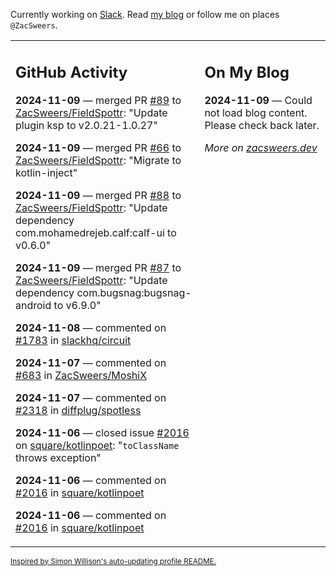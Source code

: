 Currently working on [Slack](https://slack.com/). Read [my blog](https://zacsweers.dev/) or follow me on places `@ZacSweers`.

<table><tr><td valign="top" width="60%">

## GitHub Activity
<!-- githubActivity starts -->
**2024-11-09** — merged PR [#89](https://github.com/ZacSweers/FieldSpottr/pull/89) to [ZacSweers/FieldSpottr](https://github.com/ZacSweers/FieldSpottr): "Update plugin ksp to v2.0.21-1.0.27"

**2024-11-09** — merged PR [#66](https://github.com/ZacSweers/FieldSpottr/pull/66) to [ZacSweers/FieldSpottr](https://github.com/ZacSweers/FieldSpottr): "Migrate to kotlin-inject"

**2024-11-09** — merged PR [#88](https://github.com/ZacSweers/FieldSpottr/pull/88) to [ZacSweers/FieldSpottr](https://github.com/ZacSweers/FieldSpottr): "Update dependency com.mohamedrejeb.calf:calf-ui to v0.6.0"

**2024-11-09** — merged PR [#87](https://github.com/ZacSweers/FieldSpottr/pull/87) to [ZacSweers/FieldSpottr](https://github.com/ZacSweers/FieldSpottr): "Update dependency com.bugsnag:bugsnag-android to v6.9.0"

**2024-11-08** — commented on [#1783](https://github.com/slackhq/circuit/issues/1783#issuecomment-2465535476) in [slackhq/circuit](https://github.com/slackhq/circuit)

**2024-11-07** — commented on [#683](https://github.com/ZacSweers/MoshiX/issues/683#issuecomment-2463074338) in [ZacSweers/MoshiX](https://github.com/ZacSweers/MoshiX)

**2024-11-07** — commented on [#2318](https://github.com/diffplug/spotless/issues/2318#issuecomment-2462496295) in [diffplug/spotless](https://github.com/diffplug/spotless)

**2024-11-06** — closed issue [#2016](https://github.com/square/kotlinpoet/issues/2016) on [square/kotlinpoet](https://github.com/square/kotlinpoet): "`toClassName` throws exception"

**2024-11-06** — commented on [#2016](https://github.com/square/kotlinpoet/issues/2016#issuecomment-2460809693) in [square/kotlinpoet](https://github.com/square/kotlinpoet)

**2024-11-06** — commented on [#2016](https://github.com/square/kotlinpoet/issues/2016#issuecomment-2460656422) in [square/kotlinpoet](https://github.com/square/kotlinpoet)
<!-- githubActivity ends -->
</td><td valign="top" width="40%">

## On My Blog
<!-- blog starts -->
**2024-11-09** — Could not load blog content. Please check back later.
<!-- blog ends -->
_More on [zacsweers.dev](https://zacsweers.dev/)_
</td></tr></table>

<sub><a href="https://simonwillison.net/2020/Jul/10/self-updating-profile-readme/">Inspired by Simon Willison's auto-updating profile README.</a></sub>